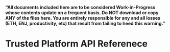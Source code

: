 __“All documents included here are to be considered Work-in-Progress whose contents
update on a frequent basis. Do NOT download or copy ANY of the files here. You
are entirely responsible for any and all losses (ETH, ENJ, productivity, etc)
that result from failing to heed this warning.”__

# Trusted Platform API Referenece
